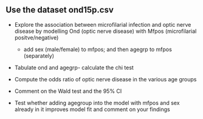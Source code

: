 ## Use the dataset ond15p.csv

- Explore the association between microfilarial infection and optic nerve disease by modelling Ond (optic nerve disease) with Mfpos (microfilarial positve/negative)
	- add sex (male/female) to mfpos; and then agegrp to mfpos (separately)

- Tabulate ond and agegrp- calculate the chi test

- Compute the odds ratio of optic nerve disease in the various age groups 
- Comment on the Wald test and the 95% CI

- Test whether adding agegroup into the model with mfpos and sex already in it improves model fit and comment on your findings